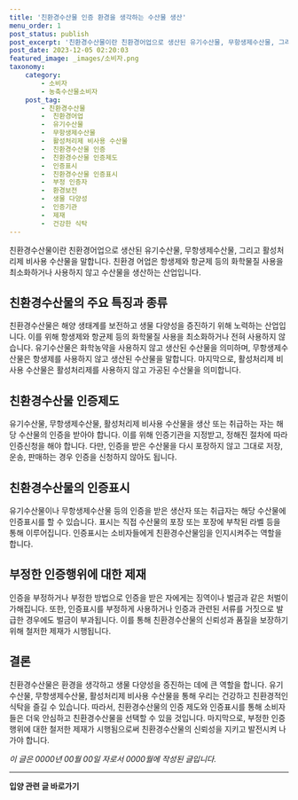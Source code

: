 ```yaml
---
title: '친환경수산물 인증 환경을 생각하는 수산물 생산'
menu_order: 1
post_status: publish
post_excerpt: '친환경수산물이란 친환경어업으로 생산된 유기수산물, 무항생제수산물, 그리고 활성처리제 비사용 수산물을 말합니다. 친환경 어업은 항생제와 항균제 등의 화학물질 사용을 최소화하거나 사용하지 않고 수산물을 생산하는 산업입니다.'
post_date: 2023-12-05 02:20:03
featured_image: _images/소비자.png
taxonomy:
    category:
        - 소비자
        - 농축수산물소비자
    post_tag:
        - 친환경수산물
        -  친환경어업
        -  유기수산물
        -  무항생제수산물
        -  활성처리제 비사용 수산물
        -  친환경수산물 인증
        -  친환경수산물 인증제도
        -  인증표시
        -  친환경수산물 인증표시
        -  부정 인증자
        -  환경보전
        -  생물 다양성
        -  인증기관
        -  제재
        -  건강한 식탁
---
```




친환경수산물이란 친환경어업으로 생산된 유기수산물, 무항생제수산물, 그리고 활성처리제 비사용 수산물을 말합니다. 친환경 어업은 항생제와 항균제 등의 화학물질 사용을 최소화하거나 사용하지 않고 수산물을 생산하는 산업입니다. 

## 친환경수산물의 주요 특징과 종류

친환경수산물은 해양 생태계를 보전하고 생물 다양성을 증진하기 위해 노력하는 산업입니다. 이를 위해 항생제와 항균제 등의 화학물질 사용을 최소화하거나 전혀 사용하지 않습니다. 유기수산물은 화학농약을 사용하지 않고 생산된 수산물을 의미하며, 무항생제수산물은 항생제를 사용하지 않고 생산된 수산물을 말합니다. 마지막으로, 활성처리제 비사용 수산물은 활성처리제를 사용하지 않고 가공된 수산물을 의미합니다.

## 친환경수산물 인증제도

유기수산물, 무항생제수산물, 활성처리제 비사용 수산물을 생산 또는 취급하는 자는 해당 수산물의 인증을 받아야 합니다. 이를 위해 인증기관을 지정받고, 정해진 절차에 따라 인증신청을 해야 합니다. 다만, 인증을 받은 수산물을 다시 포장하지 않고 그대로 저장, 운송, 판매하는 경우 인증을 신청하지 않아도 됩니다.

## 친환경수산물의 인증표시

유기수산물이나 무항생제수산물 등의 인증을 받은 생산자 또는 취급자는 해당 수산물에 인증표시를 할 수 있습니다. 표시는 직접 수산물의 포장 또는 포장에 부착된 라벨 등을 통해 이루어집니다. 인증표시는 소비자들에게 친환경수산물임을 인지시켜주는 역할을 합니다.

## 부정한 인증행위에 대한 제재

인증을 부정하거나 부정한 방법으로 인증을 받은 자에게는 징역이나 벌금과 같은 처벌이 가해집니다. 또한, 인증표시를 부정하게 사용하거나 인증과 관련된 서류를 거짓으로 발급한 경우에도 벌금이 부과됩니다. 이를 통해 친환경수산물의 신뢰성과 품질을 보장하기 위해 철저한 제재가 시행됩니다.

## 결론

친환경수산물은 환경을 생각하고 생물 다양성을 증진하는 데에 큰 역할을 합니다. 유기수산물, 무항생제수산물, 활성처리제 비사용 수산물을 통해 우리는 건강하고 친환경적인 식탁을 즐길 수 있습니다. 따라서, 친환경수산물의 인증 제도와 인증표시를 통해 소비자들은 더욱 안심하고 친환경수산물을 선택할 수 있을 것입니다. 마지막으로, 부정한 인증행위에 대한 철저한 제재가 시행됨으로써 친환경수산물의 신뢰성을 지키고 발전시켜 나가야 합니다.

*이 글은 0000년 00월 00일 자로서 0000월에 작성된 글입니다.*
<!-- wp:separator -->
<hr class="wp-block-separator has-alpha-channel-opacity"/>
<!-- /wp:separator -->

<!-- wp:group {"backgroundColor":"base","layout":{"type":"constrained"}} -->
<div class="wp-block-group has-base-background-color has-background"><!-- wp:paragraph {"align":"center","fontSize":"medium"} -->
<p class="has-text-align-center has-large-font-size"><strong>입양 관련 글 바로가기</strong></p>
<!-- /wp:paragraph -->


<!-- wp:latest-posts
{"categories":[{"id":1407,"count":19,"description":"","link":"https://uknowlaw.com/category/%ec%9e%85%ec%96%91/","name":"입양","slug":"입양","taxonomy":"category","parent":0,"meta":[],"_links":{"self":[{"href":"https://uknowlaw.com/wp-json/wp/v2/categories/1407"}],"collection":[{"href":"https://uknowlaw.com/wp-json/wp/v2/categories"}],"about":[{"href":"https://uknowlaw.com/wp-json/wp/v2/taxonomies/category"}],"wp:post_type":[{"href":"https://uknowlaw.com/wp-json/wp/v2/posts?categories=1407"}],"curies":[{"name":"wp","href":"https://api.w.org/{rel}","templated":true}]}}],"postsToShow":100,"excerptLength":28,"postLayout":"grid","columns":2,"featuredImageAlign":"left","featuredImageSizeSlug":"large","fontSize":"small"} /--></div>
<!-- /wp:group -->